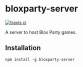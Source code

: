 # bloxparty-server

[![travis ci](https://travis-ci.org/kvnneff/bloxparty-server.svg)](https://travis-ci.org/kvnneff/bloxparty-server)

A server to host Blox Party games.

## Installation

`npm install -g bloxparty-server`